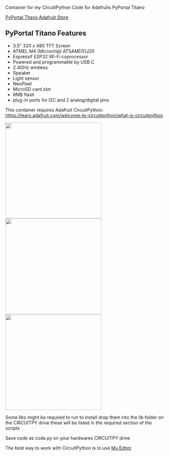 Container for my CircuitPython Code for Adafruits PyPortal Titano

[PyPortal Titano Adafruit Store](https://www.adafruit.com/product/4444)

## PyPortal Titano Features

* 3.5" 320 x 480 TFT Screen
* ATMEL M4 (Microchip) ATSAMD51J20
* Espressif ESP32 Wi-Fi coprocessor
* Powered and programmable by USB C
* 2.4GHz wireless
* Speaker
* Light sensor
* NeoPixel
* MicroSD card slot
* 8MB flash
* plug-in ports for I2C and 2 analog/digital pins


This container requires Adafruit CircuitPython: https://learn.adafruit.com/welcome-to-circuitpython/what-is-circuitpython

<img src="https://cdn-shop.adafruit.com/970x728/4444-10.jpg" width="300"> <img src="https://cdn-shop.adafruit.com/970x728/4444-09.jpg" width="300"> <img src="https://cdn-shop.adafruit.com/970x728/4444-08.jpg" width="300">

Some libs might be required to run to install drop them into the lib folder on the CIRCUITPY drive
these will be listed in the required section of the scripts

Save code as code.py on your hardwares CIRCUITPY drive

The best way to work with CircuitPython is to use [Mu Editor](https://codewith.mu)


